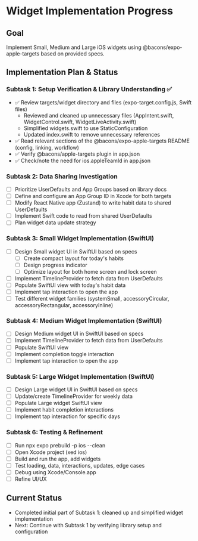 # Widget Implementation Progress

## Goal

Implement Small, Medium and Large iOS widgets using @bacons/expo-apple-targets based on provided specs.

## Implementation Plan & Status

### Subtask 1: Setup Verification & Library Understanding ✅

- ✅ Review targets/widget directory and files (expo-target.config.js, Swift files)
  - Reviewed and cleaned up unnecessary files (AppIntent.swift, WidgetControl.swift, WidgetLiveActivity.swift)
  - Simplified widgets.swift to use StaticConfiguration
  - Updated index.swift to remove unnecessary references
- ✅ Read relevant sections of the @bacons/expo-apple-targets README (config, linking, workflow)
- ✅ Verify @bacons/apple-targets plugin in app.json
- ✅ Check/note the need for ios.appleTeamId in app.json

### Subtask 2: Data Sharing Investigation

- [ ] Prioritize UserDefaults and App Groups based on library docs
- [ ] Define and configure an App Group ID in Xcode for both targets
- [ ] Modify React Native app (Zustand) to write habit data to shared UserDefaults
- [ ] Implement Swift code to read from shared UserDefaults
- [ ] Plan widget data update strategy

### Subtask 3: Small Widget Implementation (SwiftUI)

- [ ] Design Small widget UI in SwiftUI based on specs
  - [ ] Create compact layout for today's habits
  - [ ] Design progress indicator
  - [ ] Optimize layout for both home screen and lock screen
- [ ] Implement TimelineProvider to fetch data from UserDefaults
- [ ] Populate SwiftUI view with today's habit data
- [ ] Implement tap interaction to open the app
- [ ] Test different widget families (systemSmall, accessoryCircular, accessoryRectangular, accessoryInline)

### Subtask 4: Medium Widget Implementation (SwiftUI)

- [ ] Design Medium widget UI in SwiftUI based on specs
- [ ] Implement TimelineProvider to fetch data from UserDefaults
- [ ] Populate SwiftUI view
- [ ] Implement completion toggle interaction
- [ ] Implement tap interaction to open the app

### Subtask 5: Large Widget Implementation (SwiftUI)

- [ ] Design Large widget UI in SwiftUI based on specs
- [ ] Update/create TimelineProvider for weekly data
- [ ] Populate Large widget SwiftUI view
- [ ] Implement habit completion interactions
- [ ] Implement tap interaction for specific days

### Subtask 6: Testing & Refinement

- [ ] Run npx expo prebuild -p ios --clean
- [ ] Open Xcode project (xed ios)
- [ ] Build and run the app, add widgets
- [ ] Test loading, data, interactions, updates, edge cases
- [ ] Debug using Xcode/Console.app
- [ ] Refine UI/UX

## Current Status

- Completed initial part of Subtask 1: cleaned up and simplified widget implementation
- Next: Continue with Subtask 1 by verifying library setup and configuration
